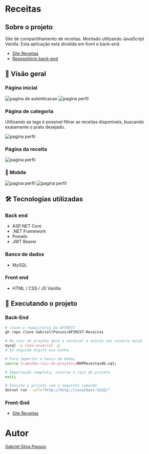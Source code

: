 #  Receitas
## Sobre o projeto
  Site de compartilhamento de receitas. Montado utilizando JavaScript Vanilla. Esta aplicação esta dividida em front e back-end. 
<br>
 - [Site Receitas](https://gabriellpassos.github.io/Receitas/)
 - [Respositório back-end](https://github.com/GabriellPassos/APIREST-Receitas)

## :mag_right: Visão geral
### Página inicial
![pagina de autenticacao](https://github.com/GabriellPassos/assets/blob/main/receitas/1.png)
![pagina perfil](https://github.com/GabriellPassos/assets/blob/main/receitas/3.png) 

### Página de categoria
  Utilizando as tags é possível filtrar as receitas disponíveis, buscando exatamente o prato desejado.
  
![pagina perfil](https://github.com/GabriellPassos/assets/blob/main/receitas/4.png) 
### Página da receita
![pagina perfil](https://github.com/GabriellPassos/assets/blob/main/receitas/5.png) 

### :iphone: Mobile
![pagina perfil](https://github.com/GabriellPassos/assets/blob/main/receitas/9.png) 
![pagina perfil](https://github.com/GabriellPassos/assets/blob/main/receitas/10.png) 
## :hammer_and_wrench: Tecnologias utilizadas
### Back end
- ASP.NET Core
- .NET Framework
- Pomelo
- JWT Bearer
### Banco de dados
- MySQL
### Front end
- HTML / CSS / JS Vanilla

## :rocket: Executando o projeto

### Back-End
```bash
# clone o repositório da APIREST
gh repo clone GabriellPassos/APIREST-Receitas

# Na raiz do projeto abra o terminal e acesse seu usuario mysql
mysql -u [seu-usuario] -p
# Em seguida digite sua senha

# Para importar o banco de dados
source [caminho-raiz-do-projeto]/BKPReceitasdb.sql;

# Importação completa, retorne a raiz do projeto
exit;

# Execute o projeto com o seguinte comando
dotnet run --url="http://http://localhost:5232/"
```
### Front-End
 - [Site Receitas](https://gabriellpassos.github.io/OrkutAngular/)

# Autor


[Gabriel Silva Passos](https://www.linkedin.com/in/gabrielsilvapassos/)
